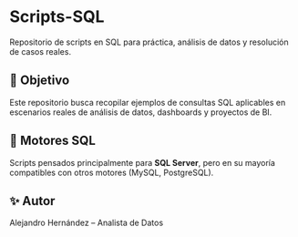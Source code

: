 # Scripts-SQL

Repositorio de scripts en SQL para práctica, análisis de datos y resolución de casos reales.

## 🚀 Objetivo
Este repositorio busca recopilar ejemplos de consultas SQL aplicables en escenarios reales de análisis de datos, dashboards y proyectos de BI.

## 📌 Motores SQL
Scripts pensados principalmente para **SQL Server**, pero en su mayoría compatibles con otros motores (MySQL, PostgreSQL).

## ✨ Autor
Alejandro Hernández – Analista de Datos

